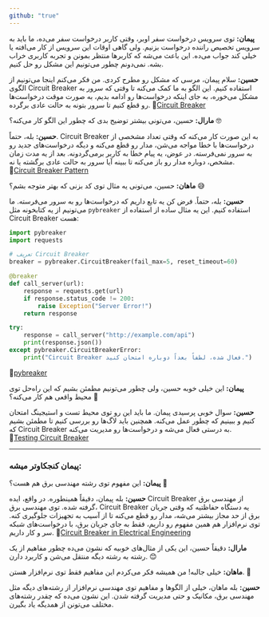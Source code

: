 ```yaml
---
github: "true"
---
```



**پیمان:** توی سرویس درخواست سفر اوبر، وقتی کاربر درخواست سفر می‌ده، ما باید به سرویس تخصیص راننده درخواست بزنیم. ولی گاهی اوقات این سرویس از کار می‌افته یا خیلی کند جواب می‌ده. این باعث می‌شه که کاربرها منتظر بمونن و تجربه کاربری خراب بشه. نمی‌دونم چطور می‌تونیم این مشکل رو حل کنیم.

**حسین:** سلام پیمان، مرسی که مشکل رو مطرح کردی. من فکر می‌کنم اینجا می‌تونیم از الگوی Circuit Breaker استفاده کنیم. این الگو به ما کمک می‌کنه تا وقتی که سرور به مشکل می‌خوره، به جای اینکه درخواست‌ها رو ادامه بدیم، به صورت موقت درخواست‌ها رو قطع کنیم تا سرور بتونه به حالت عادی برگرده. 🔗[Circuit Breaker](https://martinfowler.com/bliki/CircuitBreaker.html)

**مارال:** حسین، می‌تونی بیشتر توضیح بدی که چطور این الگو کار می‌کنه؟ 🤓

**حسین:** بله، حتماً. Circuit Breaker به این صورت کار می‌کنه که وقتی تعداد مشخصی از درخواست‌ها با خطا مواجه می‌شن، مدار رو قطع می‌کنه و دیگه درخواست‌های جدید رو به سرور نمی‌فرسته. در عوض، یه پیام خطا به کاربر برمی‌گردونه. بعد از یه مدت زمان مشخص، دوباره مدار رو باز می‌کنه تا ببینه آیا سرور به حالت عادی برگشته یا نه. 🔗[Circuit Breaker Pattern](https://docs.microsoft.com/en-us/azure/architecture/patterns/circuit-breaker)

**ماهان:** حسین، می‌تونی یه مثال توی کد بزنی که بهتر متوجه بشم؟ 😅

**حسین:** بله، حتماً. فرض کن یه تابع داریم که درخواست‌ها رو به سرور می‌فرسته. ما می‌تونیم از یه کتابخونه مثل `pybreaker` استفاده کنیم. این یه مثال ساده از استفاده از Circuit Breaker هست:

```python
import pybreaker
import requests

# تعریف Circuit Breaker
breaker = pybreaker.CircuitBreaker(fail_max=5, reset_timeout=60)

@breaker
def call_server(url):
    response = requests.get(url)
    if response.status_code != 200:
        raise Exception("Server Error!")
    return response

try:
    response = call_server("http://example.com/api")
    print(response.json())
except pybreaker.CircuitBreakerError:
    print("Circuit Breaker فعال شده، لطفاً بعداً دوباره امتحان کنید.")
```

🔗[pybreaker](https://pypi.org/project/pybreaker/)

**پیمان:** این خیلی خوبه حسین، ولی چطور می‌تونیم مطمئن بشیم که این راه‌حل توی محیط واقعی هم کار می‌کنه؟ 🤔

**حسین:** سوال خوبی پرسیدی پیمان. ما باید این رو توی محیط تست و استیجینگ امتحان کنیم و ببینیم که چطور عمل می‌کنه. همچنین باید لاگ‌ها رو بررسی کنیم تا مطمئن بشیم که Circuit Breaker به درستی فعال می‌شه و درخواست‌ها رو مدیریت می‌کنه. 🔗[Testing Circuit Breaker](https://docs.microsoft.com/en-us/azure/architecture/patterns/circuit-breaker#testing-the-pattern)

---
### پیمان کنجکاوتر میشه:

**پیمان:** این مفهوم توی رشته مهندسی برق هم هست؟ 🤔

**حسین:** بله پیمان، دقیقاً همینطوره. در واقع، ایده Circuit Breaker از مهندسی برق گرفته شده. توی مهندسی برق، Circuit Breaker یه دستگاه حفاظتیه که وقتی جریان برق از حد مجاز بیشتر می‌شه، مدار رو قطع می‌کنه تا از آسیب به تجهیزات جلوگیری کنه. توی نرم‌افزار هم همین مفهوم رو داریم، فقط به جای جریان برق، با درخواست‌های شبکه سر و کار داریم. 🔗[Circuit Breaker in Electrical Engineering](https://en.wikipedia.org/wiki/Circuit_breaker)

**مارال:** دقیقاً حسین، این یکی از مثال‌های خوبیه که نشون می‌ده چطور مفاهیم از یک رشته به رشته دیگه منتقل می‌شن و کاربرد دارن. 😊

**ماهان:** خیلی جالبه! من همیشه فکر می‌کردم این مفاهیم فقط توی نرم‌افزار هستن. 🤯

**حسین:** بله ماهان، خیلی از الگوها و مفاهیم توی مهندسی نرم‌افزار از رشته‌های دیگه مثل مهندسی برق، مکانیک و حتی مدیریت گرفته شدن. این نشون می‌ده که چقدر رشته‌های مختلف می‌تونن از همدیگه یاد بگیرن.


